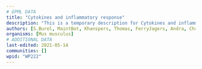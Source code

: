 ```yaml
---
# GPML DATA
title: "Cytokines and inflammatory response"
description: "This is a temporary description for Cytokines and inflammatory response"
authors: [S.Burel, MaintBot, Khanspers, Thomas, FerryJagers, Andra, Christine Chichester, Youngw, Mkutmon, Egonw, Eweitz]
organisms: [Mus musculus]
# ADDITIONAL DATA
last-edited: 2021-05-14
communities: []
wpid: "WP222"
---
```

